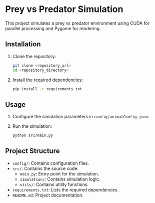 # Prey vs Predator Simulation

This project simulates a prey vs predator environment using CUDA for parallel processing and Pygame for rendering.

## Installation

1. Clone the repository:
    ```sh
    git clone <repository_url>
    cd <repository_directory>
    ```

2. Install the required dependencies:
    ```sh
    pip install -r requirements.txt
    ```

## Usage

1. Configure the simulation parameters in `config/animalConfig.json`.

2. Run the simulation:
    ```sh
    python src/main.py
    ```

## Project Structure

- `config/`: Contains configuration files.
- `src/`: Contains the source code.
  - `main.py`: Entry point for the simulation.
  - `simulation/`: Contains simulation logic.
  - `utils/`: Contains utility functions.
- `requirements.txt`: Lists the required dependencies.
- `README.md`: Project documentation.